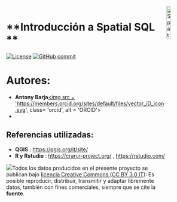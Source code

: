 <img alt="SpatialSQL" src="https://github.com/barja8/IntroSQL/blob/master/icon/icon_sql.png" align="right" width = 15%/>

# **Introducción a Spatial SQL ** 

[![License](https://img.shields.io/badge/License-MIT-blue.svg)](https://opensource.org/licenses/MIT)
[![GitHub commit](https://img.shields.io/github/last-commit/pcm-dpc/COVID-19)](https://github.com/barja8/IntroSQL/commits/master)


# Autores: 
- <strong>Antony Barja</strong><a href='https://orcid.org/0000-0001-5921-2858' target='orcid.widget'><img src = 'https://members.orcid.org/sites/default/files/vector_iD_icon.svg', class= 'orcid', alt = 'ORCID'></a>
- 


## Referencias utilizadas:
- **QGIS** : <https://qgis.org/it/site/>
- **R y Rstudio** : <https://cran.r-project.org/> , <https://rstudio.com/>

![](./Img/istat88x31.png)Todos los datos producidos en el presente proyecto se publican bajo [licencia Creative Commons (CC BY 3.0 IT)](https://creativecommons.org/share-your-work/): Es posible reproducir, distribuir, transmitir y adaptar libremente datos,  también con fines comerciales, siempre que se cite la **fuente**.